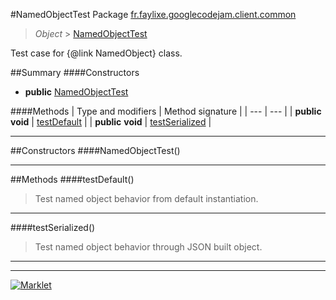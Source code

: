 #NamedObjectTest
Package [fr.faylixe.googlecodejam.client.common](README.md)<br>

> *Object* > [NamedObjectTest](NamedObjectTest.md)

Test case for {@link NamedObject} class.

##Summary
####Constructors
* **public** [NamedObjectTest](#namedobjecttest)

####Methods
| Type and modifiers | Method signature |
| --- | --- |
| **public** **void** | [testDefault](#testdefault) |
| **public** **void** | [testSerialized](#testserialized) |

---


##Constructors
####NamedObjectTest()
> 

---


##Methods
####testDefault()
> Test named object behavior from default instantiation.

---

####testSerialized()
> Test named object behavior through JSON built object.

---

---

[![Marklet](https://img.shields.io/badge/Generated%20by-Marklet-green.svg)](https://github.com/Faylixe/marklet)